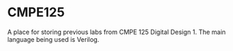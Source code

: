 # CMPE125
A place for storing previous labs from CMPE 125 Digital Design 1.
The main language being used is Verilog.
